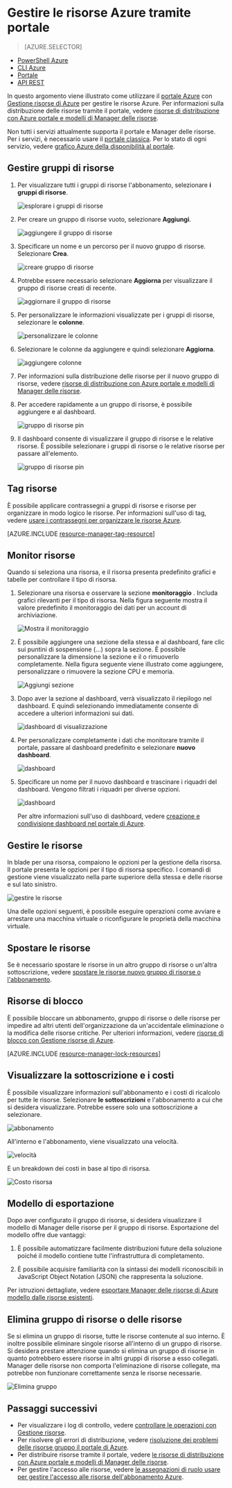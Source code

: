 <properties 
    pageTitle="Consente di gestire le risorse Azure portale Azure | Microsoft Azure" 
    description="Portale di Azure e la gestione delle risorse di Azure consente di gestire le risorse. Viene illustrato come lavorare con i dashboard per monitorare le risorse." 
    services="azure-resource-manager,azure-portal" 
    documentationCenter="" 
    authors="tfitzmac" 
    manager="timlt" 
    editor="tysonn"/>

<tags 
    ms.service="azure-resource-manager" 
    ms.workload="multiple" 
    ms.tgt_pltfrm="na" 
    ms.devlang="na" 
    ms.topic="article" 
    ms.date="09/12/2016" 
    ms.author="tomfitz"/>

# <a name="manage-azure-resources-through-portal"></a>Gestire le risorse Azure tramite portale

> [AZURE.SELECTOR]
- [PowerShell Azure](../powershell-azure-resource-manager.md)
- [CLI Azure](../xplat-cli-azure-resource-manager.md)
- [Portale](resource-group-portal.md) 
- [API REST](../resource-manager-rest-api.md)

In questo argomento viene illustrato come utilizzare il [portale Azure](https://portal.azure.com) con [Gestione risorse di Azure](../azure-resource-manager/resource-group-overview.md) per gestire le risorse Azure. Per informazioni sulla distribuzione delle risorse tramite il portale, vedere [risorse di distribuzione con Azure portale e modelli di Manager delle risorse](../resource-group-template-deploy-portal.md).

Non tutti i servizi attualmente supporta il portale e Manager delle risorse. Per i servizi, è necessario usare il [portale classica](https://manage.windowsazure.com). Per lo stato di ogni servizio, vedere [grafico Azure della disponibilità al portale](https://azure.microsoft.com/features/azure-portal/availability/).

## <a name="manage-resource-groups"></a>Gestire gruppi di risorse

1. Per visualizzare tutti i gruppi di risorse l'abbonamento, selezionare **i gruppi di risorse**.

    ![esplorare i gruppi di risorse](./media/resource-group-portal/browse-groups.png)

1. Per creare un gruppo di risorse vuoto, selezionare **Aggiungi**.

    ![aggiungere il gruppo di risorse](./media/resource-group-portal/add-resource-group.png)

1. Specificare un nome e un percorso per il nuovo gruppo di risorse. Selezionare **Crea**.

    ![creare gruppo di risorse](./media/resource-group-portal/create-empty-group.png)

1. Potrebbe essere necessario selezionare **Aggiorna** per visualizzare il gruppo di risorse creati di recente.

    ![aggiornare il gruppo di risorse](./media/resource-group-portal/refresh-resource-groups.png)

1. Per personalizzare le informazioni visualizzate per i gruppi di risorse, selezionare le **colonne**.

    ![personalizzare le colonne](./media/resource-group-portal/select-columns.png)

1. Selezionare le colonne da aggiungere e quindi selezionare **Aggiorna**.

    ![aggiungere colonne](./media/resource-group-portal/add-columns.png)

1. Per informazioni sulla distribuzione delle risorse per il nuovo gruppo di risorse, vedere [risorse di distribuzione con Azure portale e modelli di Manager delle risorse](../resource-group-template-deploy-portal.md).

1. Per accedere rapidamente a un gruppo di risorse, è possibile aggiungere e al dashboard.

    ![gruppo di risorse pin](./media/resource-group-portal/pin-group.png)

1. Il dashboard consente di visualizzare il gruppo di risorse e le relative risorse. È possibile selezionare i gruppi di risorse o le relative risorse per passare all'elemento.

    ![gruppo di risorse pin](./media/resource-group-portal/show-resource-group-dashboard.png)

## <a name="tag-resources"></a>Tag risorse

È possibile applicare contrassegni a gruppi di risorse e risorse per organizzare in modo logico le risorse. Per informazioni sull'uso di tag, vedere [usare i contrassegni per organizzare le risorse Azure](../resource-group-using-tags.md).

[AZURE.INCLUDE [resource-manager-tag-resource](../../includes/resource-manager-tag-resources.md)]

## <a name="monitor-resources"></a>Monitor risorse

Quando si seleziona una risorsa, e il risorsa presenta predefinito grafici e tabelle per controllare il tipo di risorsa.

1. Selezionare una risorsa e osservare la sezione **monitoraggio** . Includa grafici rilevanti per il tipo di risorsa. Nella figura seguente mostra il valore predefinito il monitoraggio dei dati per un account di archiviazione.

    ![Mostra il monitoraggio](./media/resource-group-portal/show-monitoring.png)

1. È possibile aggiungere una sezione della stessa e al dashboard, fare clic sui puntini di sospensione (…) sopra la sezione. È possibile personalizzare la dimensione la sezione e il o rimuoverlo completamente. Nella figura seguente viene illustrato come aggiungere, personalizzare o rimuovere la sezione CPU e memoria.

    ![Aggiungi sezione](./media/resource-group-portal/pin-cpu-section.png)

1. Dopo aver la sezione al dashboard, verrà visualizzato il riepilogo nel dashboard. E quindi selezionando immediatamente consente di accedere a ulteriori informazioni sui dati.

    ![dashboard di visualizzazione](./media/resource-group-portal/view-startboard.png)

1. Per personalizzare completamente i dati che monitorare tramite il portale, passare al dashboard predefinito e selezionare **nuovo dashboard**.

    ![dashboard](./media/resource-group-portal/dashboard.png)

1. Specificare un nome per il nuovo dashboard e trascinare i riquadri del dashboard. Vengono filtrati i riquadri per diverse opzioni.

    ![dashboard](./media/resource-group-portal/create-dashboard.png)

     Per altre informazioni sull'uso di dashboard, vedere [creazione e condivisione dashboard nel portale di Azure](azure-portal-dashboards.md).

## <a name="manage-resources"></a>Gestire le risorse

In blade per una risorsa, compaiono le opzioni per la gestione della risorsa. Il portale presenta le opzioni per il tipo di risorsa specifico. I comandi di gestione viene visualizzato nella parte superiore della stessa e delle risorse e sul lato sinistro.

![gestire le risorse](./media/resource-group-portal/manage-resources.png)

Una delle opzioni seguenti, è possibile eseguire operazioni come avviare e arrestare una macchina virtuale o riconfigurare le proprietà della macchina virtuale.

## <a name="move-resources"></a>Spostare le risorse

Se è necessario spostare le risorse in un altro gruppo di risorse o un'altra sottoscrizione, vedere [spostare le risorse nuovo gruppo di risorse o l'abbonamento](../resource-group-move-resources.md).

## <a name="lock-resources"></a>Risorse di blocco

È possibile bloccare un abbonamento, gruppo di risorse o delle risorse per impedire ad altri utenti dell'organizzazione da un'accidentale eliminazione o la modifica delle risorse critiche. Per ulteriori informazioni, vedere [risorse di blocco con Gestione risorse di Azure](../resource-group-lock-resources.md).

[AZURE.INCLUDE [resource-manager-lock-resources](../../includes/resource-manager-lock-resources.md)]

## <a name="view-your-subscription-and-costs"></a>Visualizzare la sottoscrizione e i costi

È possibile visualizzare informazioni sull'abbonamento e i costi di ricalcolo per tutte le risorse. Selezionare **le sottoscrizioni** e l'abbonamento a cui che si desidera visualizzare. Potrebbe essere solo una sottoscrizione a selezionare.

![abbonamento](./media/resource-group-portal/select-subscription.png)

All'interno e l'abbonamento, viene visualizzato una velocità.

![velocità](./media/resource-group-portal/burn-rate.png)

E un breakdown dei costi in base al tipo di risorsa.

![Costo risorsa](./media/resource-group-portal/cost-by-resource.png)

## <a name="export-template"></a>Modello di esportazione

Dopo aver configurato il gruppo di risorse, si desidera visualizzare il modello di Manager delle risorse per il gruppo di risorse. Esportazione del modello offre due vantaggi:

1. È possibile automatizzare facilmente distribuzioni future della soluzione poiché il modello contiene tutte l'infrastruttura di completamento.

2. È possibile acquisire familiarità con la sintassi dei modelli riconoscibili in JavaScript Object Notation (JSON) che rappresenta la soluzione.

Per istruzioni dettagliate, vedere [esportare Manager delle risorse di Azure modello dalle risorse esistenti](../resource-manager-export-template.md).

## <a name="delete-resource-group-or-resources"></a>Elimina gruppo di risorse o delle risorse

Se si elimina un gruppo di risorse, tutte le risorse contenute al suo interno. È inoltre possibile eliminare singole risorse all'interno di un gruppo di risorse. Si desidera prestare attenzione quando si elimina un gruppo di risorse in quanto potrebbero essere risorse in altri gruppi di risorse a esso collegati. Manager delle risorse non comporta l'eliminazione di risorse collegate, ma potrebbe non funzionare correttamente senza le risorse necessarie.

![Elimina gruppo](./media/resource-group-portal/delete-group.png)

## <a name="next-steps"></a>Passaggi successivi

- Per visualizzare i log di controllo, vedere [controllare le operazioni con Gestione risorse](../resource-group-audit.md).
- Per risolvere gli errori di distribuzione, vedere [risoluzione dei problemi delle risorse gruppo il portale di Azure](../resource-manager-troubleshoot-deployments-portal.md).
- Per distribuire risorse tramite il portale, vedere [le risorse di distribuzione con Azure portale e modelli di Manager delle risorse](../resource-group-template-deploy-portal.md).
- Per gestire l'accesso alle risorse, vedere [le assegnazioni di ruolo usare per gestire l'accesso alle risorse dell'abbonamento Azure](../active-directory/role-based-access-control-configure.md).






